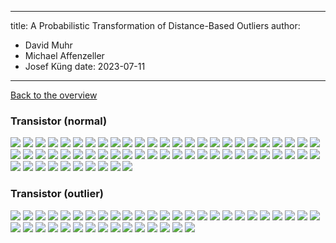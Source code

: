
---
title: A Probabilistic Transformation of Distance-Based Outliers
author:
  - David Muhr
  - Michael Affenzeller
  - Josef Küng
date: 2023-07-11
---

[Back to the overview](/)

### Transistor (normal)

![](/images/transistor/normal/30.png)
![](/images/transistor/normal/31.png)
![](/images/transistor/normal/32.png)
![](/images/transistor/normal/33.png)
![](/images/transistor/normal/34.png)
![](/images/transistor/normal/35.png)
![](/images/transistor/normal/36.png)
![](/images/transistor/normal/37.png)
![](/images/transistor/normal/38.png)
![](/images/transistor/normal/39.png)
![](/images/transistor/normal/40.png)
![](/images/transistor/normal/41.png)
![](/images/transistor/normal/42.png)
![](/images/transistor/normal/43.png)
![](/images/transistor/normal/44.png)
![](/images/transistor/normal/45.png)
![](/images/transistor/normal/46.png)
![](/images/transistor/normal/47.png)
![](/images/transistor/normal/48.png)
![](/images/transistor/normal/49.png)
![](/images/transistor/normal/50.png)
![](/images/transistor/normal/51.png)
![](/images/transistor/normal/52.png)
![](/images/transistor/normal/53.png)
![](/images/transistor/normal/54.png)
![](/images/transistor/normal/55.png)
![](/images/transistor/normal/56.png)
![](/images/transistor/normal/57.png)
![](/images/transistor/normal/58.png)
![](/images/transistor/normal/59.png)
![](/images/transistor/normal/60.png)
![](/images/transistor/normal/61.png)
![](/images/transistor/normal/62.png)
![](/images/transistor/normal/63.png)
![](/images/transistor/normal/64.png)
![](/images/transistor/normal/65.png)
![](/images/transistor/normal/66.png)
![](/images/transistor/normal/67.png)
![](/images/transistor/normal/68.png)
![](/images/transistor/normal/69.png)
![](/images/transistor/normal/70.png)
![](/images/transistor/normal/71.png)
![](/images/transistor/normal/72.png)
![](/images/transistor/normal/73.png)
![](/images/transistor/normal/74.png)
![](/images/transistor/normal/75.png)
![](/images/transistor/normal/76.png)
![](/images/transistor/normal/77.png)
![](/images/transistor/normal/78.png)
![](/images/transistor/normal/79.png)
![](/images/transistor/normal/80.png)
![](/images/transistor/normal/81.png)
![](/images/transistor/normal/82.png)
![](/images/transistor/normal/83.png)
![](/images/transistor/normal/84.png)
![](/images/transistor/normal/85.png)
![](/images/transistor/normal/86.png)
![](/images/transistor/normal/87.png)
![](/images/transistor/normal/88.png)
![](/images/transistor/normal/89.png)

### Transistor (outlier)

![](/images/transistor/outlier/0.png)
![](/images/transistor/outlier/1.png)
![](/images/transistor/outlier/10.png)
![](/images/transistor/outlier/11.png)
![](/images/transistor/outlier/12.png)
![](/images/transistor/outlier/13.png)
![](/images/transistor/outlier/14.png)
![](/images/transistor/outlier/15.png)
![](/images/transistor/outlier/16.png)
![](/images/transistor/outlier/17.png)
![](/images/transistor/outlier/18.png)
![](/images/transistor/outlier/19.png)
![](/images/transistor/outlier/2.png)
![](/images/transistor/outlier/20.png)
![](/images/transistor/outlier/21.png)
![](/images/transistor/outlier/22.png)
![](/images/transistor/outlier/23.png)
![](/images/transistor/outlier/24.png)
![](/images/transistor/outlier/25.png)
![](/images/transistor/outlier/26.png)
![](/images/transistor/outlier/27.png)
![](/images/transistor/outlier/28.png)
![](/images/transistor/outlier/29.png)
![](/images/transistor/outlier/3.png)
![](/images/transistor/outlier/4.png)
![](/images/transistor/outlier/5.png)
![](/images/transistor/outlier/6.png)
![](/images/transistor/outlier/7.png)
![](/images/transistor/outlier/8.png)
![](/images/transistor/outlier/9.png)
![](/images/transistor/outlier/90.png)
![](/images/transistor/outlier/91.png)
![](/images/transistor/outlier/92.png)
![](/images/transistor/outlier/93.png)
![](/images/transistor/outlier/94.png)
![](/images/transistor/outlier/95.png)
![](/images/transistor/outlier/96.png)
![](/images/transistor/outlier/97.png)
![](/images/transistor/outlier/98.png)
![](/images/transistor/outlier/99.png)
